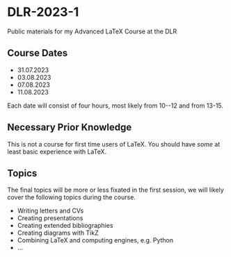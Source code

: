 # DLR-2023-1

Public materials for my Advanced LaTeX Course at the DLR


## Course Dates

* 31.07.2023
* 03.08.2023
* 07.08.2023
* 11.08.2023

Each date will consist of four hours, most likely from 10--12 and from 13-15.

## Necessary Prior Knowledge

This is not a course for first time users of LaTeX. You should have *some* 
at least basic experience with LaTeX.

## Topics

The final topics will be more or less fixated in the first session, we will
likely cover the following topics during the course.

* Writing letters and CVs
* Creating presentations
* Creating extended bibliographies
* Creating diagrams with TikZ
* Combining LaTeX and computing engines, e.g. Python
* ...